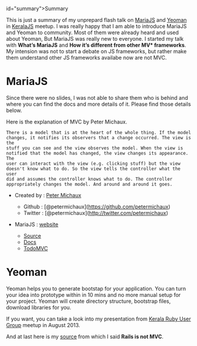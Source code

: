 id="summary"&gt;Summary

This is just a summary of my unprepard flash talk on [MariaJS](http://peter.michaux.ca/maria/) and [Yeoman](http://yeoman.io) in [KeralaJS](http://keralajs.org) meetup. I was really happy that I am able to introduce MariaJS and Yeoman to community. Most of them were already heard and used about Yeoman, But MariaJS was really new to everyone. I started my talk with **What’s MariaJS** and **How it’s different from other MV\* frameworks**. My intension was not to start a debate on JS frameworks, but rather make them understand other JS frameworks availabe now are not MVC.

MariaJS
=======

Since there were no slides, I was not able to share them who is behind and where you can find the docs and more details of it. Please find those details below.

Here is the explanation of MVC by Peter Michaux.

    There is a model that is at the heart of the whole thing. If the model
    changes, it notifies its observers that a change occurred. The view is the
    stuff you can see and the view observes the model. When the view is
    notified that the model has changed, the view changes its appearance. The
    user can interact with the view (e.g. clicking stuff) but the view
    doesn't know what to do. So the view tells the controller what the user
    did and assumes the controller knows what to do. The controller
    appropriately changes the model. And around and around it goes.

-   Created by : [Peter Michaux](http://peter.michaux.ca/)

    -   Github : <span class="citation" data-cites="petermichaux">\[@petermichaux\]</span>(https://github.com/petermichaux)
    -   Twitter : <span class="citation" data-cites="petermichaux">\[@petermichaux\]</span>(http://twitter.com/petermichaux)

-   MariaJS : [website](http://peter.michaux.ca/maria/)
    -   [Source](https://github.com/petermichaux/maria)
    -   [Docs](http://peter.michaux.ca/maria/api/maria.html)
    -   [TodoMVC](http://todomvc.com/architecture-examples/maria/)

Yeoman
======

Yeoman helps you to generate bootstap for your application. You can turn your idea into prototype within in 10 mins and no more manual setup for your project. Yeoman will create directory structure, bootstrap files, download libraries for you.

If you want, you can take a look into my presentation from [Kerala Ruby User Group](http://krug.github.io) meetup in August 2013.

And at last here is my [source](http://andrzejonsoftware.blogspot.in/2011/09/rails-is-not-mvc.html) from which I said **Rails is not MVC**.
